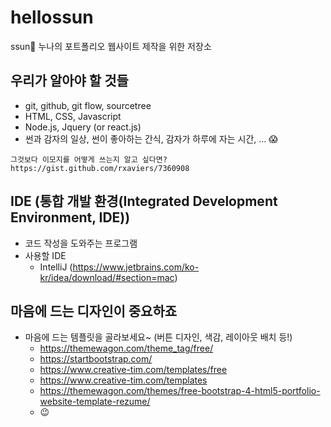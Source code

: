 # hellossun
ssun:dog: 누나의 포트폴리오 웹사이트 제작을 위한 저장소

## 우리가 알아야 할 것들
- git, github, git flow, sourcetree
- HTML, CSS, Javascript
- Node.js, Jquery (or react.js) 
- 썬과 감자의 일상, 썬이 좋아하는 간식, 감자가 하루에 자는 시간, ... :scream:

```
그것보다 이모지를 어떻게 쓰는지 알고 싶다면?
https://gist.github.com/rxaviers/7360908
```

## IDE (통합 개발 환경(Integrated Development Environment, IDE))
- 코드 작성을 도와주는 프로그램
- 사용할 IDE
  - IntelliJ (https://www.jetbrains.com/ko-kr/idea/download/#section=mac)

## 마음에 드는 디자인이 중요하죠
- 마음에 드는 템플릿을 골라보세요~ (버튼 디자인, 색감, 레이아웃 배치 등!)
  - https://themewagon.com/theme_tag/free/
  - https://startbootstrap.com/
  - https://www.creative-tim.com/templates/free
  - https://www.creative-tim.com/templates
  - https://themewagon.com/themes/free-bootstrap-4-html5-portfolio-website-template-rezume/
  - :wink:
